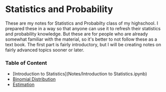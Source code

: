 # Statistics and Probability
These are my notes for Statistics and Probabilty class of my highschool. I prepared these in a way so that anyone can use it to refresh their statistics and probability knowledge. But these are for people who are already somewhat familiar with the material, so it's better to not follow these as a text book. The first part is fairly introductory, but I will be creating notes on fairly advanced topics sooner or later.

### Table of Content
* [Introduction to Statistics](Notes/Introduction to Statistics.ipynb)
* [Binomial Distribution](Notes/Binomial_Distribution.ipynb)
* [Estimation](Notes/Estimation.ipynb)
